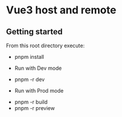 # Vue3 host and remote

## Getting started

From this root directory execute:

- pnpm install

* Run with Dev mode

- pnpm -r dev

* Run with Prod mode

- pnpm -r build
- pnpm -r preview
